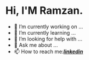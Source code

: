 # Hi, I'M **Ramzan**.



- 🔭 I’m currently working on ...
- 🌱 I’m currently learning ...
- 🤔 I’m looking for help with ...
- 💬 Ask me about ...
- 📫 How to reach me:[_**linkedin**_](https://www.linkedin.com/in/ramzankm92/)
